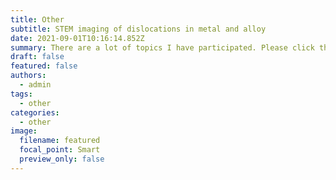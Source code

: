 ```yaml
---
title: Other
subtitle: STEM imaging of dislocations in metal and alloy
date: 2021-09-01T10:16:14.852Z
summary: There are a lot of topics I have participated. Please click the tag to find more.
draft: false
featured: false
authors:
  - admin
tags:
  - other
categories:
  - other
image:
  filename: featured
  focal_point: Smart
  preview_only: false
---
```

